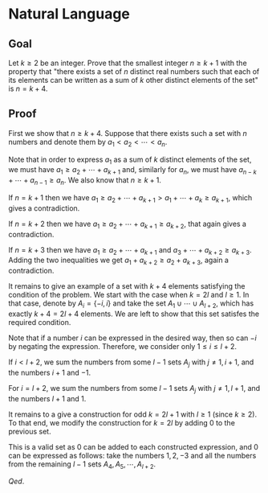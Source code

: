 # Natural Language

## Goal

Let $k\geqslant2$ be an integer. Prove that the smallest integer $n\geqslant k+1$ with the property that "there exists a set of $n$ distinct real numbers such that each of its elements can be written as a sum of $k$ other distinct elements of the set" is $n=k+4$.

## Proof

First we show that $n\geqslant k+ 4$. Suppose that there exists such a set with $n$ numbers and denote them by $a_1<a_2<\cdots<a_n$.

Note that in order to express $a_1$ as a sum of $k$ distinct elements of the set, we must have $a_1\geqslant a_2+\cdots+a_{k+1}$ and, similarly for $a_n$, we must have $a_{n-k}+\cdots+a_{n-1}\geqslant a_n.$ We also know $\mathop{\text{that }}n\geqslant k+1.$

If $n=k+1$ then we have $a_1\geqslant a_2+\cdots+a_{k+1}>a_1+\cdots+a_k\geqslant a_{k+1}$, which gives a contradiction.

If $n= k+ 2$ then we have $a_1\geqslant a_2+ \cdots + a_{k+ 1}\geqslant a_{k+ 2}$, that again gives a contradiction. 

If $n= k+ 3$ then we have $a_1\geqslant a_2+ \cdots + a_{k+ 1}$ and $a_3+ \cdots + a_{k+ 2}\geqslant a_{k+ 3}.$ Adding the two inequalities we get $a_1+a_{k+2}\geqslant a_2+a_{k+3}$, again a contradiction.

It remains to give an example of a set with $k+4$ elements satisfying the condition of the problem. We start with the case when $k=2l$ and $l\geqslant1.$ In that case, denote by $A_i=\{-i,i\}$ and take the set $A_1\cup\cdots\cup A_{l+2}$, which has exactly $k+4=2l+4$ elements. We are left to show that this set satisfes the required condition.

Note that if a number $i$ can be expressed in the desired way, then so can $-i$ by negating the expression. Therefore, we consider only $1\leqslant i\leqslant l+2$.

If $i<l+2$, we sum the numbers from some $l-1$ sets $A_j$ with $j\neq1,i+1$, and the numbers $i+1$ and $-1$.

For $i= l+ 2$, we sum the numbers from some $l- 1$ sets $A_{j}$ with $j\neq 1, l+ 1$, and the numbers $l+1$ and $1$.

It remains to a give a construction for odd $k=2l+1$ with $l\geqslant1$ (since $k\geqslant2).$ To that end, we modify the construction for $k=2l$ by adding 0 to the previous set.

This is a valid set as $0$ can be added to each constructed expression, and $0$ can be expressed as follows: take the numbers $1,2,-3$ and all the numbers from the remaining $l-1$ sets $A_4,A_5,\cdots,A_{l+2}.$

$Qed.$